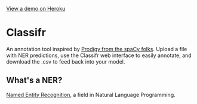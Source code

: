 [View a demo on Heroku](https://classifr.herokuapp.com)

# Classifr
An annotation tool inspired by [Prodigy from the spaCy folks](https://prodi.gy/). Upload a file with NER predictions, use the Classifr web interface to easily annotate, and download the .csv to feed back into your model.

## What's a NER?
[Named Entity Recognition](https://en.wikipedia.org/wiki/Named-entity_recognition), a field in Natural Language Programming.